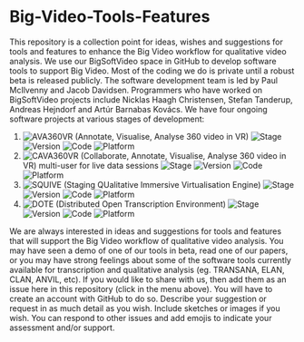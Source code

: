 # Big-Video-Tools-Features
This repository is a collection point for ideas, wishes and suggestions for tools and features to enhance the Big Video workflow for qualitative video analysis.
We use our BigSoftVideo space in GitHub to develop software tools to support Big Video. Most of the coding we do is private until a robust beta is released publicly.
The software development team is led by Paul McIlvenny and Jacob Davidsen. Programmers who have worked on BigSoftVideo projects include Nicklas Haagh Christensen, Stefan Tanderup, Andreas Hejndorf and Artúr Barnabas Kovács.
We have four ongoing software projects at various stages of development:
1. ![AVA360VR](https://img.shields.io/badge/AVA360VR-green) (Annotate, Visualise, Analyse 360 video in VR) ![Stage](https://img.shields.io/badge/stage-5-red) ![Version](https://img.shields.io/badge/state-beta-orange) ![Code](https://img.shields.io/badge/code-beta--testing-green) ![Platform](https://img.shields.io/badge/platform-windows-lightgrey)
2. ![CAVA360VR](https://img.shields.io/badge/CAVA360VR-purple) (Collaborate, Annotate, Visualise, Analyse 360 video in VR) multi-user for live data sessions ![Stage](https://img.shields.io/badge/stage-3-red) ![Version](https://img.shields.io/badge/state-working-orange) ![Code](https://img.shields.io/badge/code-beta--testing-green) ![Platform](https://img.shields.io/badge/platform-windows-lightgrey)
3. ![SQUIVE](https://img.shields.io/badge/SQUIVE-black) (Staging QUalitative Immersive Virtualisation Engine) ![Stage](https://img.shields.io/badge/stage-3-red) ![Version](https://img.shields.io/badge/state-alpha-orange) ![Code](https://img.shields.io/badge/code-refactor-green) ![Platform](https://img.shields.io/badge/platform-windows-lightgrey)
4. ![DOTE](https://img.shields.io/badge/DOTE-yellow) (Distributed Open Transcription Environment) ![Stage](https://img.shields.io/badge/stage-2-red) ![Version](https://img.shields.io/badge/state-alpha-orange) ![Code](https://img.shields.io/badge/code-beta--testing-green) ![Platform](https://img.shields.io/badge/platform-windows|macos|linux-lightgrey)

We are always interested in ideas and suggestions for tools and features that will support the Big Video workflow of qualitative video analysis. You may have seen a demo of one of our tools in beta, read one of our papers, or you may have strong feelings about some of the software tools currently available for transcription and qualitative analysis (eg. TRANSANA, ELAN, CLAN, ANVIL, etc). If you would like to share with us, then add them as an issue here in this repository (click in the menu above). You will have to create an account with GitHub to do so. Describe your suggestion or request in as much detail as you wish. Include sketches or images if you wish. You can respond to other issues and add emojis to indicate your assessment and/or support. 
